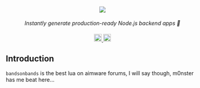 <h1 align="center">
    <a href="https://amplication.com/#gh-dark-mode-only">
    <img src="https://cdn.aimware.net/asset/img/logo/main-standards.svg">
    </a>
</h1>

<p align="center">
  <i align="center">Instantly generate production-ready Node.js backend apps 🚀</i>
</p>

<h4 align="center">
  <a href="https://opensource.org/licenses/Apache-2.0">
    <img src="https://img.shields.io/badge/GPL-3.0 license%202.0-blue.svg?style=flat-square&label=license" alt="license" style="height: 20px;">
  </a>
  <a href="https://www.youtube.com/@nonameblaster">
    <img src="https://img.shields.io/badge/youtube-d95652.svg?style=flat-square&logo=youtube" alt="youtube" style="height: 20px;">
  </a>
</h4>

## Introduction

`bandsonbands` is the best lua on aimware forums, I will say though, m0nster has me beat here...


